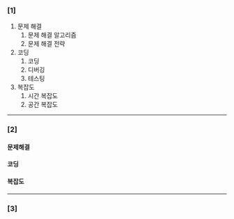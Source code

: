 ### [1]
  1. 문제 해결
     1. 문제 해결 알고리즘
     2. 문제 해결 전략
  2. 코딩
     1. 코딩
     2. 디버깅
     3. 테스팅
  3. 복잡도
     1. 시간 복잡도
     2. 공간 복잡도

---
### [2]
#### 문제해결
#### 코딩
#### 복잡도


---
### [3]
